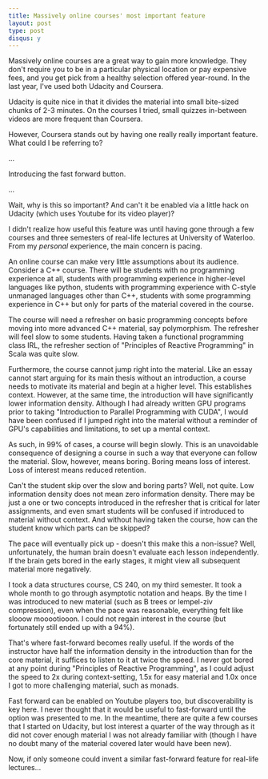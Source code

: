 ```yaml
---
title: Massively online courses' most important feature
layout: post
type: post
disqus: y
---
```

Massively online courses are a great way to gain more knowledge. They don't require you to be in a particular physical location or pay expensive fees, and you get pick from a healthy selection offered year-round. In the last year, I've used both Udacity and Coursera.

Udacity is quite nice in that it divides the material into small bite-sized chunks of 2-3 minutes. On the courses I tried, small quizzes in-between videos are more frequent than Coursera.

However, Coursera stands out by having one really really important feature. What could I be referring to?

...

Introducing the fast forward button.

...

Wait, why is this so important? And can't it be enabled via a little hack on Udacity (which uses Youtube for its video player)?

I didn't realize how useful this feature was until having gone through a few courses and three semesters of real-life lectures at University of Waterloo. From my *personal* experience, the main concern is pacing.

An online course can make very little assumptions about its audience. Consider a C++ course. There will be students with no programming experience at all, students with programming experience in higher-level languages like python, students with programming experience with C-style unmanaged languages other than C++, students with some programming experience in C++ but only for parts of the material covered in the course.

The course will need a refresher on basic programming concepts before moving into more advanced C++ material, say polymorphism. The refresher will feel slow to some students. Having taken a functional programming class IRL, the refresher section of "Principles of Reactive Programming" in Scala was quite slow.

Furthermore, the course cannot jump right into the material. Like an essay cannot start arguing for its main thesis without an introduction, a course needs to motivate its material and begin at a higher level. This establishes context. However, at the same time, the introduction will have significantly lower information density. Although I had already written GPU programs prior to taking "Introduction to Parallel Programming with CUDA", I would have been confused if I jumped right into the material without a reminder of GPU's capabilities and limitations, to set up a mental context.

As such, in 99% of cases, a course will begin slowly. This is an unavoidable consequence of designing a course in such a way that everyone can follow the material. Slow, however, means boring. Boring means loss of interest. Loss of interest means reduced retention.

Can't the student skip over the slow and boring parts? Well, not quite. Low information density does not mean zero information density. There may be just a one or two concepts introduced in the refresher that is critical for later assignments, and even smart students will be confused if introduced to material without context. And without having taken the course, how can the student know which parts can be skipped?

The pace will eventually pick up - doesn't this make this a non-issue? Well, unfortunately, the human brain doesn't evaluate each lesson independently. If the brain gets bored in the early stages, it might view all subsequent material more negatively.

I took a data structures course, CS 240, on my third semester. It took a whole month to go through asymptotic notation and heaps. By the time I was introduced to new material (such as B trees or lempel-ziv compression), even when the pace was reasonable, everything felt like slooow mooootiooon. I could not regain interest in the course (but fortunately still ended up with a 94%).

That's where fast-forward becomes really useful. If the words of the instructor have half the information density in the introduction than for the core material, it suffices to listen to it at twice the speed. I never got bored at any point during "Principles of Reactive Programming", as I could adjust the speed to 2x during context-setting, 1.5x for easy material and 1.0x once I got to more challenging material, such as monads.

Fast forward can be enabled on Youtube players too, but discoverability is key here. I never thought that it would be useful to fast-forward until the option was presented to me. In the meantime, there are quite a few courses that I started on Udacity, but lost interest a quarter of the way through as it did not cover enough material I was not already familiar with (though I have no doubt many of the material covered later would have been new).

Now, if only someone could invent a similar fast-forward feature for real-life lectures...
